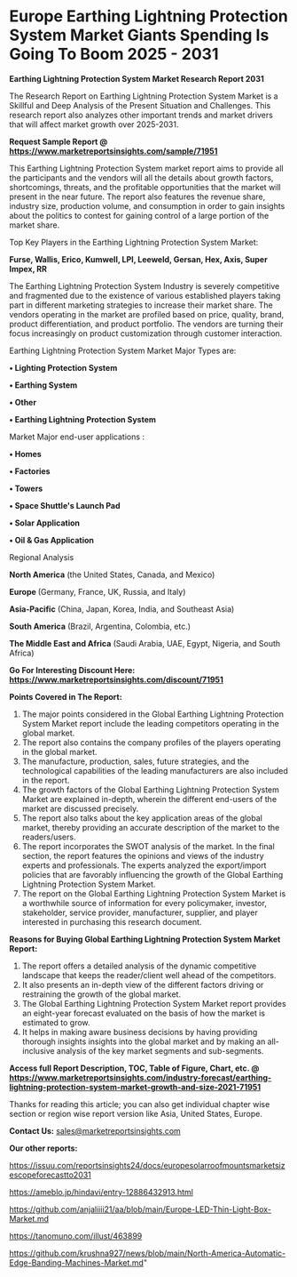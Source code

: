# Europe Earthing Lightning Protection System Market Giants Spending Is Going To Boom 2025 - 2031

<strong>Earthing Lightning Protection System Market Research Report 2031</strong>

The Research Report on Earthing Lightning Protection System Market is a Skillful and Deep Analysis of the Present Situation and Challenges. This research report also analyzes other important trends and market drivers that will affect market growth over 2025-2031.

<strong>Request Sample Report @ <a href=https://www.marketreportsinsights.com/sample/71951>https://www.marketreportsinsights.com/sample/71951</a></strong>

This Earthing Lightning Protection System market report aims to provide all the participants and the vendors will all the details about growth factors, shortcomings, threats, and the profitable opportunities that the market will present in the near future. The report also features the revenue share, industry size, production volume, and consumption in order to gain insights about the politics to contest for gaining control of a large portion of the market share.

Top Key Players in the Earthing Lightning Protection System Market:

<strong>Furse, Wallis, Erico, Kumwell, LPI, Leeweld, Gersan, Hex, Axis, Super Impex, RR</strong>

The Earthing Lightning Protection System Industry is severely competitive and fragmented due to the existence of various established players taking part in different marketing strategies to increase their market share. The vendors operating in the market are profiled based on price, quality, brand, product differentiation, and product portfolio. The vendors are turning their focus increasingly on product customization through customer interaction.

Earthing Lightning Protection System Market Major Types are:

<strong>• Lighting Protection System

• Earthing System

• Other

• Earthing Lightning Protection System</strong>

Market Major end-user applications :

<strong>• Homes

• Factories

• Towers

• Space Shuttle&#39;s Launch Pad

• Solar Application

• Oil & Gas Application</strong>

Regional Analysis

</u><strong><b>North America</b></strong> (the United States, Canada, and Mexico)

<strong><b>Europe </b></strong>(Germany, France, UK, Russia, and Italy)

<strong><b>Asia-Pacific</b></strong> (China, Japan, Korea, India, and Southeast Asia)

<strong><b>South America</b></strong> (Brazil, Argentina, Colombia, etc.)

<strong><b>The Middle East and Africa</b></strong> (Saudi Arabia, UAE, Egypt, Nigeria, and South Africa)

<strong>Go For Interesting Discount Here: <a href=https://www.marketreportsinsights.com/discount/71951>https://www.marketreportsinsights.com/discount/71951</a></strong>

<strong>Points Covered in The Report:</strong>
<ol>
  <li>The major points considered in the Global Earthing Lightning Protection System Market report include the leading competitors operating in the global market.</li>
  <li>The report also contains the company profiles of the players operating in the global market.</li>
  <li>The manufacture, production, sales, future strategies, and the technological capabilities of the leading manufacturers are also included in the report.</li>
  <li>The growth factors of the Global Earthing Lightning Protection System Market are explained in-depth, wherein the different end-users of the market are discussed precisely.</li>
  <li>The report also talks about the key application areas of the global market, thereby providing an accurate description of the market to the readers/users.</li>
  <li>The report incorporates the SWOT analysis of the market. In the final section, the report features the opinions and views of the industry experts and professionals. The experts analyzed the export/import policies that are favorably influencing the growth of the Global Earthing Lightning Protection System Market.</li>
  <li>The report on the Global Earthing Lightning Protection System Market is a worthwhile source of information for every policymaker, investor, stakeholder, service provider, manufacturer, supplier, and player interested in purchasing this research document.</li>
</ol>
<strong>Reasons for Buying Global Earthing Lightning Protection System Market Report:</strong>

<ol>
  <li>The report offers a detailed analysis of the dynamic competitive landscape that keeps the reader/client well ahead of the competitors.</li>
  <li>It also presents an in-depth view of the different factors driving or restraining the growth of the global market.</li>
  <li>The Global Earthing Lightning Protection System Market report provides an eight-year forecast evaluated on the basis of how the market is estimated to grow.</li>
  <li>It helps in making aware business decisions by having providing thorough insights insights into the global market and by making an all-inclusive analysis of the key market segments and sub-segments.</li>
</ol>
<strong>Access full Report Description, TOC, Table of Figure, Chart, etc. @ <a href=https://www.marketreportsinsights.com/industry-forecast/earthing-lightning-protection-system-market-growth-and-size-2021-71951>https://www.marketreportsinsights.com/industry-forecast/earthing-lightning-protection-system-market-growth-and-size-2021-71951</a></strong>


Thanks for reading this article; you can also get individual chapter wise section or region wise report version like Asia, United States, Europe.

<strong>Contact Us:</strong>
sales@marketreportsinsights.com

<strong>Our other reports:</strong>

<a href=https://issuu.com/reportsinsights24/docs/europesolarroofmountsmarketsizescopeforecastto2031>https://issuu.com/reportsinsights24/docs/europesolarroofmountsmarketsizescopeforecastto2031</a>

<a href=https://ameblo.jp/hindavi/entry-12886432913.html>https://ameblo.jp/hindavi/entry-12886432913.html</a>

<a href=https://github.com/anjaliiii21/aa/blob/main/Europe-LED-Thin-Light-Box-Market.md>https://github.com/anjaliiii21/aa/blob/main/Europe-LED-Thin-Light-Box-Market.md</a>

<a href=https://tanomuno.com/illust/463899>https://tanomuno.com/illust/463899</a>

<a href=https://github.com/krushna927/news/blob/main/North-America-Automatic-Edge-Banding-Machines-Market.md>https://github.com/krushna927/news/blob/main/North-America-Automatic-Edge-Banding-Machines-Market.md</a>"
